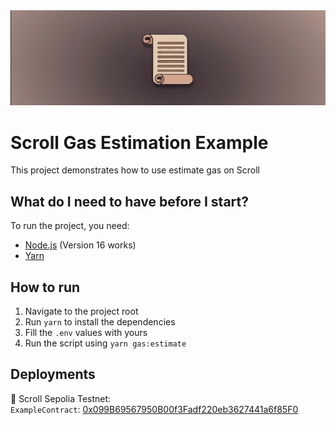 <img src="./assets/banner.png" alt="scroll-banner"/>

# Scroll Gas Estimation Example

This project demonstrates how to use estimate gas on Scroll

## What do I need to have before I start?

To run the project, you need:

- [Node.js](https://nodejs.org/en/) (Version 16 works)
- [Yarn](https://yarnpkg.com/)

## How to run

1. Navigate to the project root
2. Run `yarn` to install the dependencies
3. Fill the `.env` values with yours
4. Run the script using `yarn gas:estimate`

## Deployments

📜 Scroll Sepolia Testnet:  
`ExampleContract`: [0x099B69567950B00f3Fadf220eb3627441a6f85F0](https://sepolia-blockscout.scroll.io/address/0x099B69567950B00f3Fadf220eb3627441a6f85F0)
